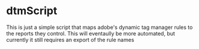 # dtmScript

This is just a simple script that maps adobe's dynamic tag manager rules to the reports they control. This will eventaully be more automated, but currently it still requires an export of the rule names
